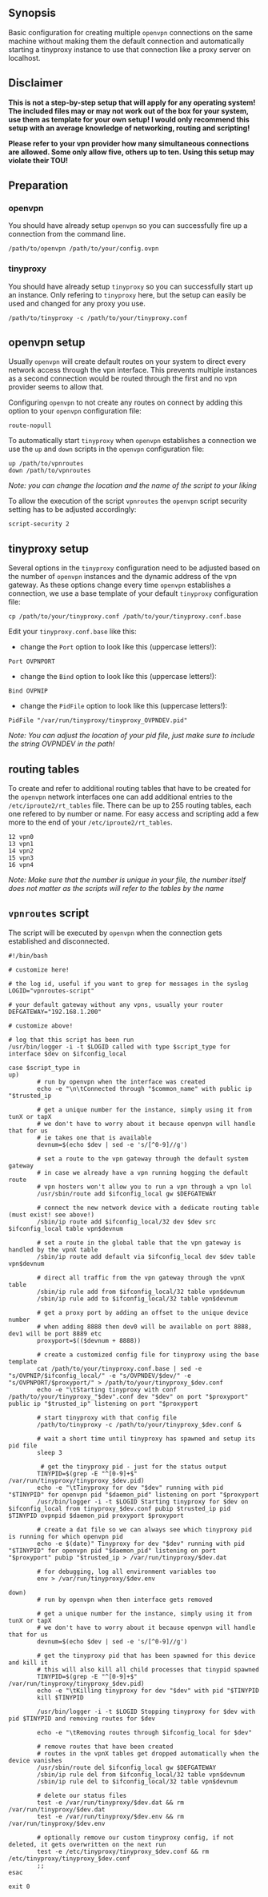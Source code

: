 ## Synopsis
Basic configuration for creating multiple `openvpn` connections on the same machine
without making them the default connection and automatically starting a tinyproxy instance
to use that connection like a proxy server on localhost.

## Disclaimer

**This is not a step-by-step setup that will apply for any operating system!
The included files may or may not work out of the box for your system,
use them as template for your own setup!
I would only recommend this setup with an average knowledge of networking, routing and scripting!**

**Please refer to your vpn provider how many simultaneous connections are allowed.
Some only allow five, others up to ten. Using this setup may violate their TOU!**

## Preparation

### openvpn
You should have already setup `openvpn` so you can successfully fire up a connection from the command line.

```
/path/to/openvpn /path/to/your/config.ovpn
```

### tinyproxy
You should have already setup `tinyproxy` so you can successfully start up an instance. Only refering to `tinyproxy` here, but the setup can easily be used and changed for any proxy you use.

```
/path/to/tinyproxy -c /path/to/your/tinyproxy.conf
```

## openvpn setup
Usually `openvpn` will create default routes on your system to direct every network access through the vpn interface. This prevents multiple instances as a second connection would be routed through the first and no vpn provider seems to allow that. 

Configuring `openvpn` to not create any routes on connect by adding this option to your `openvpn` configuration file:
```
route-nopull
```

To automatically start `tinyproxy` when `openvpn` establishes a connection we use the `up` and `down` scripts in the `openvpn` configuration file:
```
up /path/to/vpnroutes
down /path/to/vpnroutes
```
*Note: you can change the location and the name of the script to your liking*

To allow the execution of the script `vpnroutes` the `openvpn` script security setting has to be adjusted accordingly:
```
script-security 2
```

## tinyproxy setup
Several options in the `tinyproxy` configuration need to be adjusted based on the number of `openvpn` instances and the dynamic address of the vpn gateway. As these options change every time `openvpn` establishes a connection, we use a base template of your default `tinyproxy` configuration file:
```
cp /path/to/your/tinyproxy.conf /path/to/your/tinyproxy.conf.base
```

Edit your `tinyproxy.conf.base` like this:
- change the `Port` option to look like this (uppercase letters!):
```
Port OVPNPORT
```
- change the `Bind` option to look like this (uppercase letters!):
```
Bind OVPNIP
```
- change the `PidFile` option to look like this (uppercase letters!):
```
PidFile "/var/run/tinyproxy/tinyproxy_OVPNDEV.pid"
```
*Note: You can adjust the location of your pid file, just make sure to include the string OVPNDEV in the path!*

## routing tables
To create and refer to additional routing tables that have to be created for the `openvpn` network interfaces one can add additional entries to the `/etc/iproute2/rt_tables` file. There can be up to 255 routing tables, each one refered to by number or name. For easy access and scripting add a few more to the end of your `/etc/iproute2/rt_tables`.
```
12 vpn0
13 vpn1
14 vpn2
15 vpn3
16 vpn4
```
*Note: Make sure that the number is unique in your file, the number itself does not matter as the scripts will refer to the tables by the name*

## `vpnroutes` script
The script will be executed by `openvpn` when the connection gets established and disconnected.
```
#!/bin/bash

# customize here!

# the log id, useful if you want to grep for messages in the syslog
LOGID="vpnroutes-script"

# your default gateway without any vpns, usually your router
DEFGATEWAY="192.168.1.200"

# customize above!

# log that this script has been run                                                                                                         
/usr/bin/logger -i -t $LOGID called with type $script_type for interface $dev on $ifconfig_local

case $script_type in
up)
        # run by openvpn when the interface was created
        echo -e "\n\tConnected through "$common_name" with public ip "$trusted_ip

        # get a unique number for the instance, simply using it from tunX or tapX
        # we don't have to worry about it because openvpn will handle that for us
        # ie takes one that is available                              
        devnum=$(echo $dev | sed -e 's/[^0-9]//g')

        # set a route to the vpn gateway through the default system gateway
        # in case we already have a vpn running hogging the default route
        # vpn hosters won't allow you to run a vpn through a vpn lol
        /usr/sbin/route add $ifconfig_local gw $DEFGATEWAY

        # connect the new network device with a dedicate routing table (must exist! see above!)
        /sbin/ip route add $ifconfig_local/32 dev $dev src $ifconfig_local table vpn$devnum

        # set a route in the global table that the vpn gateway is handled by the vpnX table
        /sbin/ip route add default via $ifconfig_local dev $dev table vpn$devnum

        # direct all traffic from the vpn gateway through the vpnX table 
        /sbin/ip rule add from $ifconfig_local/32 table vpn$devnum
        /sbin/ip rule add to $ifconfig_local/32 table vpn$devnum

        # get a proxy port by adding an offset to the unique device number
        # when adding 8888 then dev0 will be available on port 8888, dev1 will be port 8889 etc
        proxyport=$(($devnum + 8888))
               
        # create a customized config file for tinyproxy using the base template
        cat /path/to/your/tinyproxy.conf.base | sed -e "s/OVPNIP/$ifconfig_local/" -e "s/OVPNDEV/$dev/" -e "s/OVPNPORT/$proxyport/" > /path/to/your/tinyproxy_$dev.conf
        echo -e "\tStarting tinyproxy with conf /path/to/your/tinyproxy_"$dev".conf dev "$dev" on port "$proxyport" public ip "$trusted_ip" listening on port "$proxyport
 
        # start tinyproxy with that config file
        /path/to/tinyproxy -c /path/to/your/tinyproxy_$dev.conf &
        
        # wait a short time until tinyproxy has spawned and setup its pid file
        sleep 3
        
         # get the tinyproxy pid - just for the status output
        TINYPID=$(grep -E "^[0-9]+$" /var/run/tinyproxy/tinyproxy_$dev.pid)
        echo -e "\tTinyproxy for dev "$dev" running with pid "$TINYPID" for openvpn pid "$daemon_pid" listening on port "$proxyport
        /usr/bin/logger -i -t $LOGID Starting tinyproxy for $dev on $ifconfig_local from tinyproxy_$dev.conf pubip $trusted_ip pid $TINYPID ovpnpid $daemon_pid proxyport $proxyport
        
        # create a dat file so we can always see which tinyproxy pid is running for which openvpn pid
        echo -e $(date)" Tinyproxy for dev "$dev" running with pid "$TINYPID" for openvpn pid "$daemon_pid" listening on port "$proxyport" pubip "$trusted_ip > /var/run/tinyproxy/$dev.dat
        
        # for debugging, log all environment variables too
        env > /var/run/tinyproxy/$dev.env

down)
        # run by openvpn when then interface gets removed

        # get a unique number for the instance, simply using it from tunX or tapX
        # we don't have to worry about it because openvpn will handle that for us
        devnum=$(echo $dev | sed -e 's/[^0-9]//g')

        # get the tinyproxy pid that has been spawned for this device and kill it
        # this will also kill all child processes that tinypid spawned
        TINYPID=$(grep -E "^[0-9]+$" /var/run/tinyproxy/tinyproxy_$dev.pid)
        echo -e "\tKilling tinyproxy for dev "$dev" with pid "$TINYPID 
        kill $TINYPID

        /usr/bin/logger -i -t $LOGID Stopping tinyproxy for $dev with pid $TINYPID and removing routes for $dev

        echo -e "\tRemoving routes through $ifconfig_local for $dev"

        # remove routes that have been created
        # routes in the vpnX tables get dropped automatically when the device vanishes
        /usr/sbin/route del $ifconfig_local gw $DEFGATEWAY
        /sbin/ip rule del from $ifconfig_local/32 table vpn$devnum
        /sbin/ip rule del to $ifconfig_local/32 table vpn$devnum

        # delete our status files
        test -e /var/run/tinyproxy/$dev.dat && rm /var/run/tinyproxy/$dev.dat
        test -e /var/run/tinyproxy/$dev.env && rm /var/run/tinyproxy/$dev.env

        # optionally remove our custom tinyproxy config, if not deleted, it gets overwritten on the next run
        test -e /etc/tinyproxy/tinyproxy_$dev.conf && rm /etc/tinyproxy/tinyproxy_$dev.conf
        ;;
esac

exit 0
```
